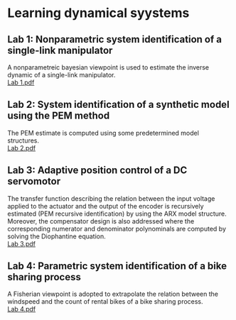 # Learning dynamical syystems
## Lab 1: Nonparametric system identification of a single-link manipulator
A nonparametreic bayesian viewpoint is used to estimate the inverse dynamic of a single-link manipulator.\
[Lab 1.pdf](https://github.com/Gioo96/Learning_dynamical_systems/files/10156086/Lab.1.pdf)
## Lab 2: System identification of a synthetic model using the PEM method
The PEM estimate is computed using some predetermined model structures.\
[Lab 2.pdf](https://github.com/Gioo96/Learning_dynamical_systems/files/10156111/Lab.2.pdf)
## Lab 3: Adaptive position control of a DC servomotor
The transfer function describing the relation between the input voltage applied to the actuator and the output of the encoder is recursively estimated (PEM recursive identification) by using the ARX model structure. Moreover, the compensator design is also addressed where the corresponding numerator and denominator polynominals are computed by solving the Diophantine equation.\
[Lab 3.pdf](https://github.com/Gioo96/Learning_dynamical_systems/files/10156298/Lab.3.pdf)
## Lab 4: Parametric system identification of a bike sharing process
A Fisherian viewpoint is adopted to extrapolate the relation between the windspeed and the count of rental bikes of a bike sharing process.\
[Lab 4.pdf](https://github.com/Gioo96/Learning_dynamical_systems/files/10156355/Lab.4.pdf)

